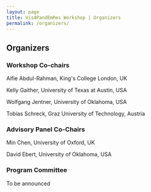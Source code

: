 ```yaml
---
layout: page
title: Vis4PandEmRes Workshop | Organizers
permalink: /organizers/
---
```

<h2>Organizers</h2>

<h3>Workshop Co-chairs</h3>
<p>Alfie Abdul-Rahman, King's College London, UK</p>
<p>Kelly Gaither, University of Texas at Austin, USA</p>
<p>Wolfgang Jentner, University of Oklahoma, USA</p>
<p>Tobias Schreck, Graz University of Technology, Austria</p>

<h3>Advisory Panel Co-Chairs</h3>
<p>Min Chen, University of Oxford, UK</p>
<p>David Ebert, University of Oklahoma, USA</p>

<h3>Program Committee</h3>
<p>To be announced</p>